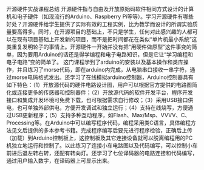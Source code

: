  开源硬件实战课程总结
       开源硬件指与自由及开放原始码软件相同方式设计的计算机和电子硬件（如现流行的Arduino、Raspberry Pi等等）。学习开源硬件有哪些好处？开源硬件给学生提供了实际有效的工程实例，比为教学而设计的所谓实验质量要高得多。同时，在开源项目的基础上，不只是学生，任何对此感兴趣的人都可以在现有项目基础上开发新的项目，而不是把时间都花在类似“单片机最小系统”这类重复发明轮子的事情上。开源硬件一开始并没有把“用硬件做原型”这件事变的简单，因为要用Arduino的话还是得学编程和电子电路知识，但是它让“学习编程和电子电路”变的简单了。
       这门课程学到了arduino的安装以及基本操作和类库操作，并且练习了morse代码，即在arduino内完成，从电脑串口接收一串字符，通过morse电码格式发出。还学习了在线模拟arduino控制器，Arduino控制器具有如下特色：（1）开放源代码的硬件电路设计图，用户可以根据官方提供的电路图简化或连接更多的传感器和控制器件；（2）开放源代码的软件开发平台，程序开发接口和集成开发环境可免费下载，也可根据需求自行修改；（3）采用USB接口供电，也可单独外部供电，方便开发调试和独立运行；（4）支持在线烧写，方便通过USB更新程序；（5）支持多种互动程序，如Flash、Max/Msp、VVVV、C、Processing等。在Arduino中可以编写程序代码，编程采用类C语言，具体编程方法见文后提供的多本参考书籍。完成程序编写后要先进行程序检验，正确后上传（加载）到Arduino控制板上，这控制板及其它连接设备就可以脱离编程用的PC机独立地运行和控制了。以此练习了连接小车电路图以及代码编写，可以控制小车前进后退左转右转，还配有转向灯。还学习了七位译码器的电路连接和代码编写，通过用户输入数字，在译码器上可显示出来。